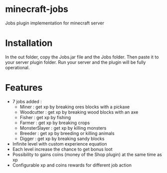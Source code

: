 # minecraft-jobs
Jobs plugin implementation for minecraft server

# Installation
In the out folder, copy the Jobs.jar file and the Jobs folder. Then paste it to your server plugin folder.
Run your server and the plugin will be fully operational.

# Features

- 7 jobs added :
    - Miner : get xp by breaking ores blocks with a pickaxe
    - Woodcutter : get xp by breaking wood blocks with an axe
    - Fisher : get xp by fishing
    - Farmer :	get xp by breaking crops
    - MonsterSlayer : get xp by killing monsters
    - Breeder : get xp by breeding or killing animals
    - Digger : get xp by breaking sandy blocks
- Infinite level with custom experience equation
- Each level increase the chance to get bonus loot
- Possibility to gains coins (money of the Shop plugin) at the same time as xp
- Configurable xp and coins rewards for different job action 